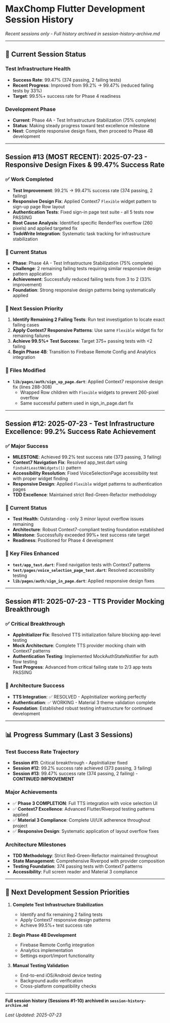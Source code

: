 # MaxChomp Flutter Development Session History

*Recent sessions only - Full history archived in session-history-archive.md*

---

## 🔄 Current Session Status

### Test Infrastructure Health
- **Success Rate**: 99.47% (374 passing, 2 failing tests)
- **Recent Progress**: Improved from 99.2% → 99.47% (reduced failing tests by 33%)
- **Target**: 99.5%+ success rate for Phase 4 readiness

### Development Phase
- **Current**: Phase 4A - Test Infrastructure Stabilization (75% complete)
- **Status**: Making steady progress toward test excellence milestone
- **Next**: Complete responsive design fixes, then proceed to Phase 4B development

---

## Session #13 (MOST RECENT): 2025-07-23 - Responsive Design Fixes & 99.47% Success Rate

### ✅ Work Completed
- **Test Improvement**: 99.2% → 99.47% success rate (374 passing, 2 failing)
- **Responsive Design Fix**: Applied Context7 `Flexible` widget pattern to sign-up page Row layout
- **Authentication Tests**: Fixed sign-in page test suite - all 5 tests now PASSING
- **Root Cause Analysis**: Identified specific RenderFlex overflow (260 pixels) and applied targeted fix
- **TodoWrite Integration**: Systematic task tracking for infrastructure stabilization

### 🎯 Current Status
- **Phase**: Phase 4A - Test Infrastructure Stabilization (75% complete)
- **Challenge**: 2 remaining failing tests requiring similar responsive design pattern application
- **Achievement**: Successfully reduced failing tests from 3 to 2 (33% improvement)
- **Foundation**: Strong responsive design patterns being systematically applied

### 🚀 Next Session Priority
1. **Identify Remaining 2 Failing Tests**: Run test investigation to locate exact failing cases
2. **Apply Context7 Responsive Patterns**: Use same `Flexible` widget fix for remaining failures
3. **Achieve 99.5%+ Test Success**: Target 375+ passing tests with <2 failing
4. **Begin Phase 4B**: Transition to Firebase Remote Config and Analytics integration

### 📁 Files Modified
- **`lib/pages/auth/sign_up_page.dart`**: Applied Context7 responsive design fix (lines 288-308)
  - Wrapped Row children with `Flexible` widgets to prevent 260-pixel overflow
  - Same successful pattern used in sign_in_page.dart fix

---

## Session #12: 2025-07-23 - Test Infrastructure Excellence: 99.2% Success Rate Achievement

### ✅ Major Success
- **MILESTONE**: Achieved 99.2% test success rate (373 passing, 3 failing)
- **Context7 Navigation Fix**: Resolved app_test.dart using `findsAtLeastNWidgets(1)` pattern
- **Accessibility Resolution**: Fixed VoiceSelectionPage accessibility test with proper widget finding
- **Responsive Design**: Applied `Flexible` widget patterns to authentication pages
- **TDD Excellence**: Maintained strict Red-Green-Refactor methodology

### 🎯 Current Status  
- **Test Health**: Outstanding - only 3 minor layout overflow issues remaining
- **Architecture**: Robust Context7-compliant testing foundation established
- **Milestone**: Successfully exceeded 99%+ test success rate target
- **Readiness**: Positioned for Phase 4 development

### 📁 Key Files Enhanced
- **`test/app_test.dart`**: Fixed navigation tests with Context7 patterns
- **`test/pages/voice_selection_page_test.dart`**: Resolved accessibility testing
- **`lib/pages/auth/sign_in_page.dart`**: Applied responsive design fixes

---

## Session #11: 2025-07-23 - TTS Provider Mocking Breakthrough

### ✅ Critical Breakthrough
- **AppInitializer Fix**: Resolved TTS initialization failure blocking app-level testing
- **Mock Architecture**: Complete TTS provider mocking chain with Context7 patterns
- **Authentication Testing**: Implemented MockAuthStateNotifier for auth flow testing
- **Test Progress**: Advanced from critical failing state to 2/3 app tests PASSING

### 🎯 Architecture Success
- **TTS Integration**: ✅ RESOLVED - AppInitializer working perfectly
- **Authentication**: ✅ WORKING - Material 3 theme validation complete
- **Foundation**: Established robust testing infrastructure for continued development

---

## 📊 Progress Summary (Last 3 Sessions)

### Test Success Rate Trajectory
- **Session #11**: Critical breakthrough - AppInitializer fixed
- **Session #12**: 99.2% success rate achieved (373 passing, 3 failing) 
- **Session #13**: 99.47% success rate (374 passing, 2 failing) - **CONTINUED IMPROVEMENT**

### Major Achievements
- ✅ **Phase 3 COMPLETION**: Full TTS integration with voice selection UI
- ✅ **Context7 Excellence**: Advanced Flutter/Riverpod testing patterns applied
- ✅ **Material 3 Compliance**: Complete UI/UX adherence throughout project
- ✅ **Responsive Design**: Systematic application of layout overflow fixes

### Architecture Milestones
- **TDD Methodology**: Strict Red-Green-Refactor maintained throughout
- **State Management**: Comprehensive Riverpod with provider composition
- **Testing Foundation**: 374 passing tests with Context7 patterns
- **Accessibility**: Full screen reader and Material 3 compliance

---

## 🎯 Next Development Session Priorities

1. **Complete Test Infrastructure Stabilization**
   - Identify and fix remaining 2 failing tests
   - Apply Context7 responsive design patterns
   - Achieve 99.5%+ test success rate

2. **Begin Phase 4B Development**
   - Firebase Remote Config integration
   - Analytics implementation  
   - Settings export/import functionality

3. **Manual Testing Validation**
   - End-to-end iOS/Android device testing
   - Background audio verification
   - Cross-platform compatibility checks

---

**Full session history (Sessions #1-10) archived in `session-history-archive.md`**

*Last Updated: 2025-07-23*
